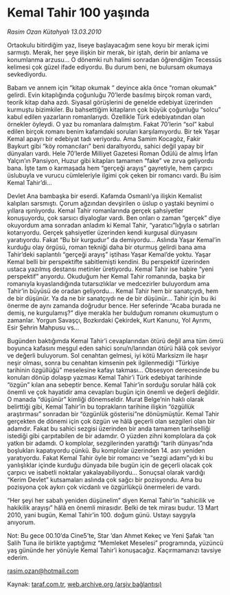 # Kemal Tahir 100 yaşında

*Rasim Ozan Kütahyalı 13.03.2010*

<div class="yazi"><p>Ortaokulu bitirdiğim yaz, liseye başlayacağım sene koyu bir merak içimi sarmıştı. Merak, her şeye ilişkin bir merak, bir iştah, derin bir anlama ve konumlanma arzusu... O dönemki ruh halimi sonradan öğrendiğim Tecessüs kelimesi çok güzel ifade ediyordu. Bu durum beni, ne bulursam okumaya sevkediyordu.</p>
<p>Babam ve annem için “kitap okumak “ deyince akla önce “roman okumak” gelirdi. Evin kitaplığında çoğunluğu 70’lerde basılmış birçok roman vardı, teorik kitap daha azdı. Siyasal görüşlerini de genelde edebiyat üzerinden kurmuştu bizimkiler. Bu bahsettiğim kitapların çok büyük çoğunluğu “solcu” kabul edilen yazarların romanlarıydı. Özellikle Türk edebiyatından olan örnekler öyleydi. O yaz bu romanlara dalmıştım. Fakat 70’lerin “sol” kabul edilen birçok romanı benim kafamdaki soruları karşılamıyordu. Bir tek Yaşar Kemal apayrı bir edebiyat tadı veriyordu. Ama Samim Kocagöz, Fakir Baykurt gibi “köy romancıları” beni daraltıyordu, sahici değil yapay bir dünyaları vardı. Hele 70’lerde Milliyet Gazetesi Roman Ödülü de almış İrfan Yalçın’ın Pansiyon, Huzur gibi kitapları tamamen “fake” ve zırva geliyordu bana. İşte tam o karmaşada hem “gerçeği arayış” gayretiyle, hem çarpıcı üslubuyla ve vurucu cümleleriyle ilgimi çok çeken bir romancı vardı. Bu isim Kemal Tahir’di...</p>
<p>Devlet Ana bambaşka bir eserdi. Kafamda Osmanlı’ya ilişkin Kemalist kalıpları sarsmıştı. Çorum ağzından devşirilen o üslup o yaştaki beynimi o yıllara ışınlıyordu. Kemal Tahir romanlarında gerçek şahsiyetler konuşuyordu, çok sarsıcı diyaloglar vardı. Ben onları o zaman “gerçek” diye okuyordum ama sonradan anladım ki Kemal Tahir, “yaratıcı”lığıyla o satırları kotarıyordu. Gerçek şahsiyetler üzerinden kendi kurgusal dünyasını yaratıyordu. Fakat “Bu bir kurgudur” da demiyordu... Aslında Yaşar Kemal’in kurduğu olay örgüsü, roman tekniği daha bir oturmuş gelirdi bana ama Tahir’deki saplantılı “gerçeği arayış” iştihası Yaşar Kemal’de yoktu. Yaşar Kemal belli bir perspektifte sabitlemişti kendini. Bu perspektif üzerinden ustaca yazılmış destansı metinler üretiyordu. Kemal Tahir ise habire “yeni perspektif” arıyordu. Okuduğum her Kemal Tahir romanında, başka bir romanıyla kıyaslandığında tutarsızlıklar ve medcezirler buluyordum ama Tahir’in büyüsü de oradan geliyordu... Kemal Tahir hem bir sanatçıydı, hem de bir düşünür. Ya da ne bir sanatçıydı ne de bir düşünür... Tahir için bu iki önerme de aynı zamanda doğrudur bence. Her seferinde “Acaba burada ne demiş, ne kurgulamış?” diye merakla her bulduğum romanını okumuştum o zamanlar. Yorgun Savaşçı, Bozkırdaki Çekirdek, Kurt Kanunu, Yol Ayrımı, Esir Şehrin Mahpusu vs...</p>
<p>Bugünden baktığımda Kemal Tahir’i cevaplarından ötürü değil ama tüm ömrü boyunca kafasını meşgul eden sahici soru/n/larından ötürü hâlâ çok seviyor ve değerli buluyorum. Sol cenahtan gelmesi, iyi kötü Marksizm ile haşır neşir olması, sonra bu cenahtan kimsenin pek ilgilenmediği “Türkiye tarihinin özgüllüğü” meselesine kafayı takması... Obsesyon derecesinde bu konuları dönüp dolaşıp yazması Kemal Tahir’i Türk edebiyat tarihinde “özgün” kılan ana sebeptir bence. Kemal Tahir’in sorduğu sorular hâlâ çok önemli ve çok hayatidir ama cevapları bugün için önemli ve değerli değildir. O manada “düşünür” kimliği dönemseldir. Murat Belge’nin haklı olarak belirttiği gibi, Kemal Tahir’in bu toprakların tarihine ilişkin “özgüllük araştırması” sonradan bir “özgünlük gösterisi”ne dönüşmüştür. Kemal Tahir gerçekten de dönemi için çok özgün ve hâlâ geçerli olan sezgileri olan bir adamdır. Fakat bu sahici sezgisi üzerinden bir anda tamamen tarihselliği istediği gibi çarpıtabilen de bir adamdır. O yüzden zihni komplolara da çok yatkın bir adamdı. O komplolar, sezgilerinden yarattığı “tarih dünyası”nda boşlukları kapatıyordu çünkü. Bu komplolar üzerinden 14. asrı yeniden yaratıyordu. Fakat Kemal Tahir öyle bir romancı ve “sezgi adamı”ydı ki bu yanlışlıklar içinde kurduğu dünyada bile bugün için de geçerli olacak çok çarpıcı ve isabetli noktalar yakalayabiliyordu... Sonuçsal olarak vardığı “Kerim Devlet” kutsamaları aslında çok sağcı bir pozisyondu. Ama bu pozisyona çok aykırı çok vicdanlı ve özgürlükçü önermeleri de vardı.</p>
<p>“Her şeyi her sabah yeniden düşünelim” diyen Kemal Tahir’in “sahicilik ve hakikilik arayışı” hâlâ en önemli mirasıdır. Belki de tek mirası budur. 13 Mart 2010, yani bugün, Kemal Tahir’in 100. doğum günü. Ustayı saygıyla anıyorum.</p>
<p>Not: Bu gece 00.10’da Cine5’te, Star ’dan Ahmet Kekeç ve Yeni Şafak ’tan Salih Tuna ile birlikte yaptığımız “Memleket Meselesi” programında, yüzüncü yaş gününde her yönüyle Kemal Tahir’i konuşacağız. Kaçırmamanızı tavsiye ederim.</p>
<p><a href="mailto:rasim.ozan@hotmail.com">rasim.ozan@hotmail.com</a></p>
</div>

Kaynak: [taraf.com.tr](http://www.taraf.com.tr:80/makale/10438.htm), [web.archive.org (arşiv bağlantısı)](http://web.archive.org/web/20100317190755/http://www.taraf.com.tr:80/makale/10438.htm)
